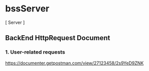 # bssServer
[ Server ]


## BackEnd HttpRequest Document
### 1. User-related requests 
https://documenter.getpostman.com/view/27123458/2s9YeD9ZNK

